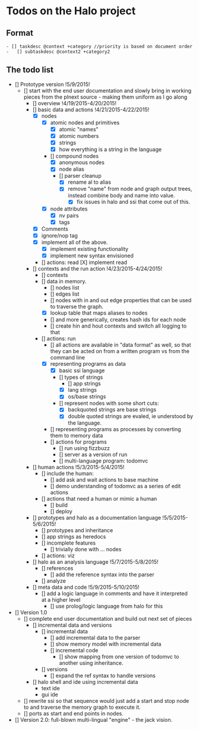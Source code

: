 Todos on the Halo project
==========================

Format
------
	- [] taskdesc @context +category //priority is based on document order
	- 	[] subtaskdesc @context2 +category2

The todo list
-------------

- [] Prototype version !5/9/2015!
	- [] start with the end user documentation and slowly bring in working pieces from the plnext source - making them uniform as I go along
		- [] overview !4/19/2015-4/20/2015!
		- [] basic data and actions !4/21/2015-4/22/2015!
			- [X] nodes
				- [X] atomic nodes and primitives
					- [X] atomic "names"
					- [X] atomic numbers
					- [X] strings
					- [X] how everything is a string in the language
				- [] compound nodes
					- [X] anonymous nodes
					- [X] node alias
					- [] parser cleanup
						- [X] rename al to alias
						- [X] remove "name" from node and graph output trees, instead combine body and name into value.
							- [X] fix issues in halo and ssi that come out of this.
				- [X] node attributes
					- [X] nv pairs
					- [X] tags
			- [X] Comments
			- [X] ignore/nop tag
			- [X] implement all of the above.
				- [X] implement existing functionality
				- [X] implement new syntax envisioned
			- [] actions: read
				[X] implement read
		- [] contexts and the run action !4/23/2015-4/24/2015!
			- [] contexts 
			- [] data in memory.
				- [] nodes list
				- [] edges list
				- [] nodes with in and out edge properties that can be used to traverse the graph.
				- [X] lookup table that maps aliases to nodes
				- [] and more generically, creates hash ids for each node
				- [] create hin and hout contexts and switch all logging to that
			- [] actions: run
				- [] all actions are available in "data format" as well, so that they can be acted on from a written program vs from the command line
				- [X] representing programs as data
					- [X] basic ssi language
					- [] types of strings
						- [] app strings
						- [X] lang strings
						- [X] os/base strings
					- [] represent nodes with some short cuts: 
						- [X] backquoted strings are base strings
						- [X] double quoted strings are evaled, ie understood by the language. 
				- [] representing programs as processes by converting them to memory data
				- [] actions for programs
					- [] run using fizzbuzz
					- [] server as a version of run
					- [] multi-language program: todomvc
		- [] human actions !5/3/2015-5/4/2015!
			- [] include the human:
				- [] add ask and wait actions to base machine
				- [] demo understanding of todomvc as a series of edit actions
			- [] actions that need a human or mimic a human
				- [] build
				- [] deploy
		- [] prototypes and halo as a documentation language !5/5/2015-5/6/2015!
			- [] prototypes and inheritance
			- [] app strings as heredocs
			- [] incomplete features
				- [] trivially done with ... nodes
			- [] actions: viz
		- [] halo as an analysis language !5/7/2015-5/8/2015!
			- [] references
				- [] add the reference syntax into the parser
			- [] analyze
		- [] meta data and code !5/9/2015-5/10/2015!
			- [] add a logic language in comments and have it interpreted at a higher level
				- [] use prolog/logic language from halo for this
- [] Version 1.0
	- [] complete end user documentation and build out next set of pieces
		- [] incremental data and versions
			- [] incremental data
				- [] add incremental data to the parser
				- [] show memory model with incremental data
				- [] incremental code
					- [] show mapping from one version of todomvc to another using inheritance.
			- [] versions
				- [] expand the ref syntax to handle versions
		- [] halo shell and ide using incremental data
			- text ide
			- gui ide
	- [] rewrite ssi so that sequence would just add a start and stop node to and traverse the memory graph to execute it.
	- [] ports as start and end points in nodes.
- [] Version 2.0: full-blown multi-lingual "engine" - the jack vision.
